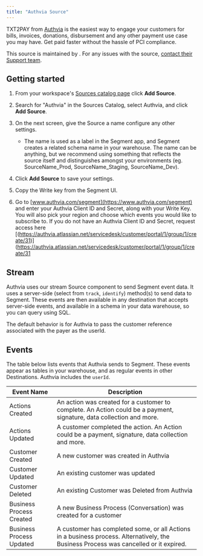 ```yaml
---
title: "Authvia Source"
---
```


TXT2PAY from [Authvia](https://www.authvia.com/) is the easiest way to engage your customers for bills, invoices, donations, disbursement and any other payment use case you may have. Get paid faster without the hassle of PCI compliance.

This source is maintained by <Authvia>. For any issues with the source, [contact their Support team](mailto:support@authvia.com).

## Getting started

1. From your workspace's [Sources catalog page](https://app.segment.com/authvia/sources/catalog) click **Add Source**.
2. Search for "Authvia" in the Sources Catalog, select Authvia, and click **Add Source**.
3. On the next screen, give the Source a name configure any other settings.

   - The name is used as a label in the Segment app, and Segment creates a related schema name in your warehouse. The name can be anything, but we recommend using something that reflects the source itself and distinguishes amongst your environments (eg. SourceName_Prod, SourceName_Staging, SourceName_Dev).

4. Click **Add Source** to save your settings.
5. Copy the Write key from the Segment UI.
6. Go to [www.authvia.com/segment](https://www.authvia.com/segment) and enter your Authvia Client ID and Secret, along with your Write Key. You will also pick your region and choose which events you would like to subscribe to. If you do not have an Authvia Client ID and Secret, request access here [(https://authvia.atlassian.net/servicedesk/customer/portal/1/group/1/create/31)](https://authvia.atlassian.net/servicedesk/customer/portal/1/group/1/create/31

## Stream

Authvia uses our stream Source component to send Segment event data. It uses a server-side (select from `track`, `identify`) method(s) to send data to Segment. These events are then available in any destination that accepts server-side events, and available in a schema in your data warehouse, so you can query using SQL.

The default behavior is for Authvia to pass the customer reference associated with the payer as the userId.

## Events

The table below lists events that Authvia sends to Segment. These events appear as tables in your warehouse, and as regular events in other Destinations. Authvia includes the `userId`.

| Event Name               | Description                                                                                                                           |
| ------------------------ | ------------------------------------------------------------------------------------------------------------------------------------- |
| Actions Created          | An action was created for a customer to complete. An Action could be a payment, signature, data collection and more.                  |
| Actions Updated          | A customer completed the action. An Action could be a payment, signature, data collection and more.                                   |
| Customer Created         | A new customer was created in Authvia                                                                                                 |
| Customer Updated         | An existing customer was updated                                                                                                      |
| Customer Deleted         | An existing Customer was Deleted from Authvia                                                                                         |
| Business Process Created | A new Business Process (Conversation) was created for a customer                                                                      |
| Business Process Updated | A customer has completed some, or all Actions in a business process. Alternatively, the Business Process was cancelled or it expired. |
